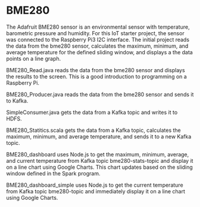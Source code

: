# BME280

The Adafruit BME280 sensor is an environmental sensor with temperature, barometric pressure and humidity. For this IoT starter project, the sensor was connected to the Raspberry Pi3 I2C interface. The initial project reads the data from the bme280 sensor, calculates the maximum, minimum, and average temperature for the defined sliding window, and displays a the data points on a line graph.


BME280_Read.java reads the data from the bme280 sensor and displays the results to the screen. This is a good introduction to programming on a Raspberry Pi.

BME280_Producer.java reads the data from the bme280 sensor and sends it to Kafka.

SimpleConsumer.java gets the data from a Kafka topic and writes it to HDFS.

BME280_Statitics.scala gets the data from a Kafka topic, calculates the maximum, minimum, and average temperature, and sends it to a new Kafka topic.

BME280_dashboard uses Node.js to get the maximum, minimum, average, and current temperature from Kafka topic bme280-stats-topic and display it on a line chart using Google Charts. This chart updates based on the sliding window defined in the Spark program.

BME280_dashboard_simple uses Node.js to get the current temperature from Kafka topic bme280-topic and immediately display it on a line chart using Google Charts.
